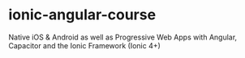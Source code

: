 # ionic-angular-course
Native iOS &amp; Android as well as Progressive Web Apps with Angular, Capacitor and the Ionic Framework (Ionic 4+)
